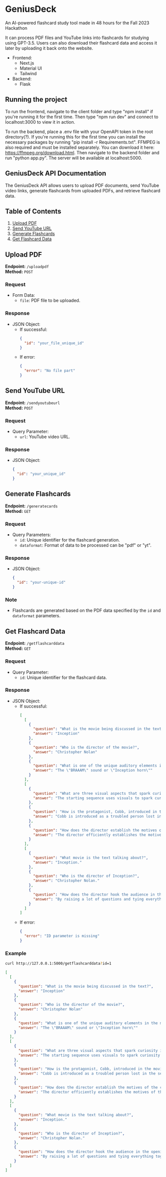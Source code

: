 # GeniusDeck

An AI-powered flashcard study tool made in 48 hours for the Fall 2023 Hackathon

It can process PDF files and YouTube links into flashcards for studying using GPT-3.5. Users can also download their flashcard data and access it later by uploading it back onto the website.

- Frontend:​
  - Next.js​
  - Material UI​
  - Tailwind​
- Backend:​
  - Flask​

## Running the project

To run the frontend, navigate to the client folder and type "npm install" if you're running it for the first time. Then type "npm run dev" and connect to localhost:3000 to view it in action.

To run the backend, place a .env file with your OpenAPI token in the root directory(?). If you're running this for the first time you can install the necessary packages by running "pip install -r Requirements.txt". FFMPEG is also required and must be installed separately. You can download it here: https://ffmpeg.org/download.html. Then navigate to the backend folder and run "python app.py". The server will be available at localhost:5000.

## GeniusDeck API Documentation

The GeniusDeck API allows users to upload PDF documents, send YouTube video links, generate flashcards from uploaded PDFs, and retrieve flashcard data.

## Table of Contents

1. [Upload PDF](#upload-pdf)
2. [Send YouTube URL](#send-youtube-url)
3. [Generate Flashcards](#generate-flashcards)
4. [Get Flashcard Data](#get-flashcard-data)

## Upload PDF

**Endpoint:** `/uploadpdf`  
**Method:** `POST`  

### Request
- Form Data:
  - `file`: PDF file to be uploaded.

### Response
- JSON Object:
  - If successful:
    ```json
    {
      "id": "your_file_unique_id"
    }
    ```
  - If error:
    ```json
    {
      "error": "No file part" 
    }
    ```

## Send YouTube URL

**Endpoint:** `/sendyoutubeurl`  
**Method:** `POST`

### Request
- Query Parameter:
  - `url`: YouTube video URL.

### Response
- JSON Object:
  ```json
  {
    "id": "your_unique_id"
  }
  ```

## Generate Flashcards

**Endpoint:** `/generatecards`  
**Method:** `GET`

### Request
- Query Parameters:
  - `id`: Unique identifier for the flashcard generation.
  - `dataformat`: Format of data to be processed can be "pdf" or "yt".

### Response
- JSON Object:
  ```json
  {
    "id": "your-unique-id"
  }
  ```
### Note
- Flashcards are generated based on the PDF data specified by the `id` and `dataformat` parameters.

## Get Flashcard Data

**Endpoint:** `/getflashcarddata`  
**Method:** `GET`

### Request
- Query Parameter:
  - `id`: Unique identifier for the flashcard data.

### Response
- JSON Object:
  - If successful:
    ```json
    [
      [
        {
          "question": "What is the movie being discussed in the text?",
          "answer": "Inception"
        },
        {
          "question": "Who is the director of the movie?",
          "answer": "Christopher Nolan"
        },
        {
          "question": "What is one of the unique auditory elements in the movie?",
          "answer": "The \"BRAAAM\" sound or \"Inception horn\""
        }
      ],
      [
        {
          "question": "What are three visual aspects that spark curiosity in the opening sequence?",
          "answer": "The starting sequence uses visuals to spark curiosity in the minds of viewers."
        },
        {
          "question": "How is the protagonist, Cobb, introduced in the movie?",
          "answer": "Cobb is introduced as a troubled person lost in the sea and later as a skilled professional selling his services."
        },
        {
          "question": "How does the director establish the motives of the characters in the exposition?",
          "answer": "The director efficiently establishes the motives of the characters through flashbacks, dialogue, and character interactions."
        }
      ],
      [
        {
          "question": "What movie is the text talking about?",
          "answer": "Inception."
        },
        {
          "question": "Who is the director of Inception?",
          "answer": "Christopher Nolan."
        },
        {
          "question": "How does the director hook the audience in the opening minutes?",
          "answer": "By raising a lot of questions and tying everything together by the end."
        }
      ]
    ]
    ```
  - If error:
    ```json
    {
      "error": "ID parameter is missing"
    }
    ```

### Example
```bash
curl http://127.0.0.1:5000/getflashcarddata?id=1
```

```json
[
  [
    {
      "question": "What is the movie being discussed in the text?",
      "answer": "Inception"
    },
    {
      "question": "Who is the director of the movie?",
      "answer": "Christopher Nolan"
    },
    {
      "question": "What is one of the unique auditory elements in the movie?",
      "answer": "The \"BRAAAM\" sound or \"Inception horn\""
    }
  ],
  [
    {
      "question": "What are three visual aspects that spark curiosity in the opening sequence?",
      "answer": "The starting sequence uses visuals to spark curiosity in the minds of viewers."
    },
    {
      "question": "How is the protagonist, Cobb, introduced in the movie?",
      "answer": "Cobb is introduced as a troubled person lost in the sea and later as a skilled professional selling his services."
    },
    {
      "question": "How does the director establish the motives of the characters in the exposition?",
      "answer": "The director efficiently establishes the motives of the characters through flashbacks, dialogue, and character interactions."
    }
  ],
  [
    {
      "question": "What movie is the text talking about?",
      "answer": "Inception."
    },
    {
      "question": "Who is the director of Inception?",
      "answer": "Christopher Nolan."
    },
    {
      "question": "How does the director hook the audience in the opening minutes?",
      "answer": "By raising a lot of questions and tying everything together by the end."
    }
  ]
]
```
